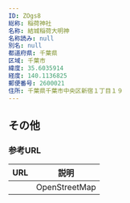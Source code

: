 ```yaml
---
ID: ZOgs8
総称: 稲荷神社
名称: 結城稲荷大明神
名称読み: null
別名: null
都道府県: 千葉県
区域: 千葉市
緯度: 35.6035914
経度: 140.1136825
郵便番号: 2600021
住所: 千葉県千葉市中央区新宿１丁目１９
---
```


## その他

### 参考URL

| URL | 説明          |
| --- | ------------- |
|     | OpenStreetMap |
